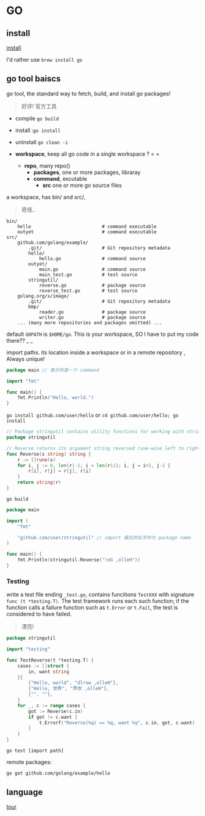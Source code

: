 # GO
## install

[install](https://golang.org/doc/install)

I'd rather use `brew install go`

## go tool baiscs

go tool, the standard way to fetch, build, and install go packages!
> 好评! 官方工具

- compile `go build`
- install :`go install` 
- uninstall `go clean -i`

- **workspace**, keep all go code in a single workspace ? = =
  - **repo**, many repo()
    - **packages**, one or more packages, libraray
    - **command**, excutable
      - **src** one or more go source files

a workspace, has bin/ and src/,
> 奇怪..
```
bin/
    hello                          # command executable
    outyet                         # command executable
src/
    github.com/golang/example/
        .git/                      # Git repository metadata
        hello/
            hello.go               # command source
        outyet/
            main.go                # command source
            main_test.go           # test source
        stringutil/
            reverse.go             # package source
            reverse_test.go        # test source
    golang.org/x/image/
        .git/                      # Git repository metadata
        bmp/
            reader.go              # package source
            writer.go              # package source
    ... (many more repositories and packages omitted) ...
```

default `GOPATH` is `$HOME/go`. This is your workspace, SO I have to
put my code there?? _ _

import paths.  its location inside a workspace or in a remote repository ,
Always unique!


``` go
package main // 表示你是一个 command

import "fmt"

func main() {
	fmt.Println("Hello, world.")
}
```

`go install github.com/user/hello` or `cd github.com/user/hello; go install`


``` go
// Package stringutil contains utility functions for working with strings.
package stringutil

// Reverse returns its argument string reversed rune-wise left to right.
func Reverse(s string) string {
	r := []rune(s)
	for i, j := 0, len(r)-1; i < len(r)/2; i, j = i+1, j-1 {
		r[i], r[j] = r[j], r[i]
	}
	return string(r)
}
```
`go build`

``` go
package main

import (
	"fmt"

	"github.com/user/stringutil" // import 最后的名字作为 package name
)

func main() {
	fmt.Println(stringutil.Reverse("!oG ,olleH"))
}
```

### Testing

write a test file ending `_test.go`, contains funcitions `TestXXX`
with signature `func (t *testing.T)`.
The test framework runs each such function; if the function calls a failure function such
as `t.Error` or `t.Fail`, the test is considered to have failed.
> 漂亮!

``` go
package stringutil

import "testing"

func TestReverse(t *testing.T) {
	cases := []struct {
		in, want string
	}{
		{"Hello, world", "dlrow ,olleH"},
		{"Hello, 世界", "界世 ,olleH"},
		{"", ""},
	}
	for _, c := range cases {
		got := Reverse(c.in)
		if got != c.want {
			t.Errorf("Reverse(%q) == %q, want %q", c.in, got, c.want)
		}
	}
}
```

`go test [import path]` 

remote packages:

```
go get github.com/golang/example/hello
```

## language

[tour](tour.md)


